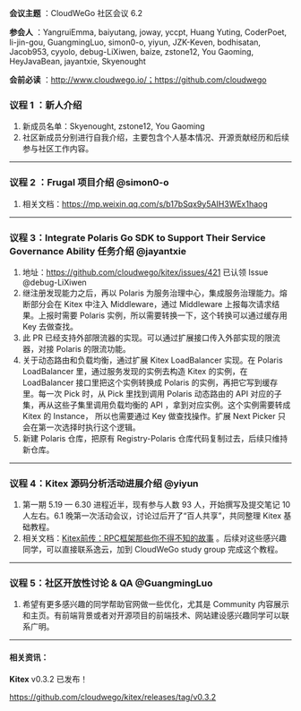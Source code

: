 **会议主题** ：CloudWeGo 社区会议 6.2

**参会人** ：YangruiEmma, baiyutang, joway, yccpt, Huang Yuting, CoderPoet, li-jin-gou, GuangmingLuo, simon0-o, yiyun, JZK-Keven, bodhisatan, Jacob953, cyyolo, debug-LiXiwen, baize, zstone12, You Gaoming, HeyJavaBean, jayantxie, Skyenought

**会前必读** ：http://www.cloudwego.io/；https://github.com/cloudwego

### 议程 1 ：新人介绍

1. 新成员名单：Skyenought, zstone12, You Gaoming
2. 社区新成员分别进行自我介绍，主要包含个人基本情况、开源贡献经历和后续参与社区工作内容。

---

### 议程 2 ：Frugal 项目介绍 @simon0-o

1. 相关文档：https://mp.weixin.qq.com/s/b17bSqx9y5AIH3WEx1haog

---

### 议程 3：Integrate Polaris Go SDK to Support Their Service Governance Ability 任务介绍 @jayantxie

1. 地址：https://github.com/cloudwego/kitex/issues/421
   已认领 Issue @debug-LiXiwen
2. 继注册发现能力之后，再以 Polaris 为服务治理中心，集成服务治理能力。熔断部分会在 Kitex 中注入 Middleware，通过 Middleware 上报每次请求结果。上报时需要 Polaris 实例，所以需要转换一下，这个转换可以通过缓存用 Key 去做查找。
3. 此 PR 已经支持外部限流器的实现。可以通过扩展接口传入外部实现的限流器，对接 Polaris 的限流功能。
4. 关于动态路由和负载均衡，通过扩展 Kitex LoadBalancer 实现。在 Polaris  LoadBalancer 里，通过服务发现的实例去构造 Kitex 的实例，在LoadBalancer 接口里把这个实例转换成 Polaris 的实例，再把它写到缓存里。每一次 Pick 时，从 Pick 里找到调用 Polaris 动态路由的 API 对应的子集，再从这些子集里调用负载均衡的 API ，拿到对应实例。这个实例需要转成 Kitex 的 Instance， 所以也需要通过 Key 做查找操作。扩展 Next Picker 只会在第一次选择时执行这个逻辑。
5. 新建 Polaris 仓库，把原有 Registry-Polaris 仓库代码复制过去，后续只维持新仓库。

---

### 议程 4：Kitex 源码分析活动进展介绍 @yiyun

1. 第一期 5.19 — 6.30 进程近半，现有参与人数 93 人，开始撰写及提交笔记 10 人左右。6.1 晚第一次活动会议，讨论过后开了“百人共享”，共同整理 Kitex 基础教程。
2. 相关文档：[Kitex前传：RPC框架那些你不得不知的故事](https://cloudwego.feishu.cn/docs/doccnSvZ2NZJomRljYWAJG3hCWd?from=from_copylink) 。后续对这些感兴趣同学，可以直接联系逸云，加到  CloudWeGo study group 完成这个教程。

---

### 议程 5：社区开放性讨论 & QA @GuangmingLuo

1. 希望有更多感兴趣的同学帮助官网做一些优化，尤其是 Community 内容展示和主页。有前端背景或者对开源项目的前端技术、网站建设感兴趣同学可以联系广明。

---

#### 相关资讯：

**Kitex** v0.3.2 已发布！

https://github.com/cloudwego/kitex/releases/tag/v0.3.2

